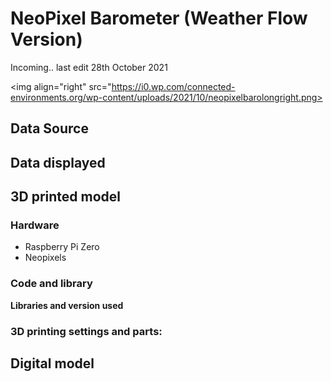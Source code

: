 # NeoPixel Barometer (Weather Flow Version)

Incoming.. last edit 28th October 2021

<img align="right" src="https://i0.wp.com/connected-environments.org/wp-content/uploads/2021/10/neopixelbarolongright.png>


## Data Source

## Data displayed

## 3D printed model

### Hardware

- Raspberry Pi Zero
- Neopixels

### Code and library

**Libraries and version used**

### 3D printing settings and parts:

## Digital model
